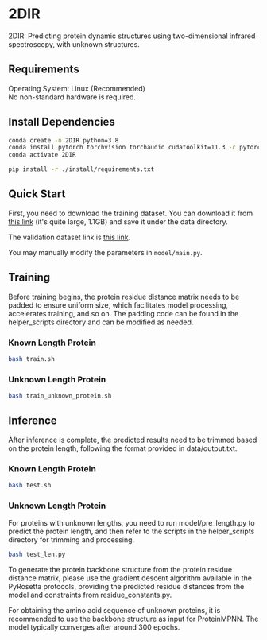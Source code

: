 # 2DIR

2DIR: Predicting protein dynamic structures using two-dimensional infrared spectroscopy, with unknown structures.

## Requirements
Operating System: Linux (Recommended)  
No non-standard hardware is required.

## Install Dependencies
```bash
conda create -n 2DIR python=3.8
conda install pytorch torchvision torchaudio cudatoolkit=11.3 -c pytorch
conda activate 2DIR

pip install -r ./install/requirements.txt

```



## Quick Start

First, you need to download the training dataset. You can download it from [this link](https://zenodo.org/records/13382753)  (it's quite large, 1.1GB) and save it under the data directory.

The validation dataset link is [this link](https://zenodo.org/records/13382753). 

You may manually modify the parameters in `model/main.py`.

## Training
Before training begins, the protein residue distance matrix needs to be padded to ensure uniform size, which facilitates model processing, accelerates training, and so on. The padding code can be found in the helper_scripts directory and can be modified as needed.

### Known Length Protein
```bash
bash train.sh
```

### Unknown Length Protein
```bash
bash train_unknown_protein.sh
```
## Inference
After inference is complete, the predicted results need to be trimmed based on the protein length, following the format provided in data/output.txt.
### Known Length Protein
```bash
bash test.sh
```
### Unknown Length Protein
For proteins with unknown lengths, you need to run model/pre_length.py to predict the protein length, and then refer to the scripts in the helper_scripts directory for trimming and processing.
```bash
bash test_len.py
```



To generate the protein backbone structure from the protein residue distance matrix, please use the gradient descent algorithm available in the PyRosetta protocols, providing the predicted residue distances from the model and constraints from residue_constants.py.

For obtaining the amino acid sequence of unknown proteins, it is recommended to use the backbone structure as input for ProteinMPNN. The model typically converges after around 300 epochs.
